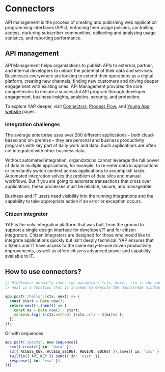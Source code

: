 # Connectors
API management is the process of creating and publishing web application programming interfaces (APIs), enforcing their usage policies, controlling access, nurturing subscriber communities, collecting and analyzing usage statistics, and reporting performance.

## API management
API Management helps organizations to publish APIs to external, partner, and internal developers to unlock the potential of their data and services. Businesses everywhere are looking to extend their operations as a digital platform, creating new channels, finding new customers and driving deeper engagement with existing ones. API Management provides the core competencies to ensure a successful API program through developer engagement, business insights, analytics, security, and protection.

To explore YAP deeper, visit [Connectors](https://manual.youngapp.co/connectors/), [Process Flow](https://manual.youngapp.co/developer-guide/process-flow/untitled), and [Young App website](https://youngapp.co/) pages.

### Integration challenges
The average enterprise uses over 200 different applications – both cloud-based and on-premise – they are personal and business productivity programs with key part of daily work and data. Such applications are often not integrated with other business data.

Without automated integration, organizations cannot leverage the full power of data in multiple applications, for example, to re-enter data in applications or constantly switch context across applications to accomplish tasks.
Automated integration solves the problem of data silos and manual workflows. But if you are going to automate transactions that cross over applications, these processes must be reliable, secure, and manageable.

Business and IT users need visibility into the running integrations and the capability to take appropriate action if an error or exception occurs.

### Citizen integrator
YAP is the only integration platform that was built from the ground to support a single design interface for developer/IT and for citizen integrators.
Citizen integrators are designed for those who would like to integrate applications quickly but isn’t deeply technical. 
YAP ensures that citizens and IT have access to the same easy-to-use driven productivity improvements, as well as offers citizens advanced power and capability available to IT.


## How to use connectors?
```js
// Middleware normally takes two parameters (ctx, next), ctx is the context for one request,
// next is a function that is invoked to execute the downstream middleware. It returns a Promise with a then function for running code after completion.

app.post('/hello',(ctx, next) => {
  const start = Date.now();
  return next().then(() => {
    const ms = Date.now() - start;
    console.log(`${ctx.method} ${ctx.url} - ${ms}ms`);
  });
});
```
Or with sequences
```js
app.post('/posts', new Sequence([
  csv().create({ in: 'data' }),
  s3({ ACCESS_KEY, ACCESS_SECRET, REGION, BUCKET }).save({ in: 'csv' }),
  twillio({ API_KEY }).send({ in: 'user' }),
  response({ in: 'csv' }),
]))
```
